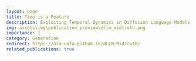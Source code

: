 ```yaml
---
layout: page
title: Time is a Feature
description: Exploiting Temporal Dynamics in Diffusion Language Models
img: assets\img\publication_preview\dllm_midtruth.png
importance: 1
category: Generation
redirect: https://aim-uofa.github.io/dLLM-MidTruth/
related_publications: true
---
```


